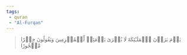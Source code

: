 ```yaml
---
tags: 
 - quran 
 - "Al-Furqan"
---
```


> يَوۡمَ يَرَوۡنَ ٱلۡمَلَـٰٓئِكَةَ لَا بُشۡرَىٰ يَوۡمَئِذٖ لِّلۡمُجۡرِمِينَ وَيَقُولُونَ حِجۡرٗا مَّحۡجُورٗا
